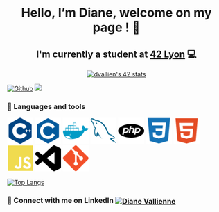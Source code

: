 <p align="center">
  <h1 align="center">Hello, I’m Diane, welcome on my page ! 🌴 </h1>
</p>

<h2 align="center"> I'm currently a student at <a href="https://42lyon.fr/">42 Lyon</a> 💻 </h2>

<div align="center">
  <a href="https://github.com/JaeSeoKim/badge42"><img src="https://badge42.vercel.app/api/v2/clkuvonwa004908lkvf6mhvh9/stats?cursusId=21&coalitionId=undefined"     alt="dvallien's 42 stats"/></a> 
</div>

[![Github](https://img.shields.io/github/followers/VallienneDiane?label=Follow&style=social)](https://github.com/VallienneDiane)        ![](https://visitor-badge.laobi.icu/badge?page_id=VallienneDiane.VallienneDiane)

<h3> 🔧 Languages and tools </h3>
<p align="left">
<img src="https://github.com/devicons/devicon/blob/master/icons/cplusplus/cplusplus-plain.svg" width="60" height="60" style="max-width: 100%;">
<img src="https://github.com/devicons/devicon/blob/master/icons/c/c-plain.svg" alt="c" width="60" height="60" style="max-width: 100%;">  
<img src="https://github.com/devicons/devicon/blob/master/icons/docker/docker-plain.svg" alt="c" width="60" height="60" style="max-width: 100%;">
<img src="https://github.com/devicons/devicon/blob/master/icons/mysql/mysql-plain.svg" alt="c" width="60" height="60" style="max-width: 100%;">
<img src="https://github.com/devicons/devicon/blob/master/icons/php/php-plain.svg" alt="c" width="60" height="60" style="max-width: 100%;">
<img src="https://github.com/devicons/devicon/blob/master/icons/css3/css3-plain.svg" alt="c" width="60" height="60" style="max-width: 100%;">
<img src="https://github.com/devicons/devicon/blob/master/icons/html5/html5-plain.svg" alt="c" width="60" height="60" style="max-width: 100%;">
<img src="https://github.com/devicons/devicon/blob/master/icons/javascript/javascript-plain.svg" alt="c" width="60" height="60" style="max-width: 100%;">
<img src="https://github.com/devicons/devicon/blob/master/icons/vscode/vscode-plain.svg" alt="c" width="60" height="60" style="max-width: 100%;">
<img src="https://github.com/devicons/devicon/blob/master/icons/git/git-plain.svg" alt="c" width="60" height="60" style="max-width: 100%;">
</p>

  [![Top Langs](https://github-readme-stats.vercel.app/api/top-langs/?username=VallienneDiane&layout=compact&theme=monokai)](https://github.com/anuraghazra/github-readme-stats)
  

<h3 align="left"> 🌻 Connect with me on LinkedIn  <a href="https://www.linkedin.com/in/dianevallienne/"> <img align="center" src="https://raw.githubusercontent.com/rahuldkjain/github-profile-readme-generator/master/src/images/icons/Social/linked-in-alt.svg" alt="Diane Vallienne" height="30" width="40" style="max-width: 100%;">
</a> </h3>
             


